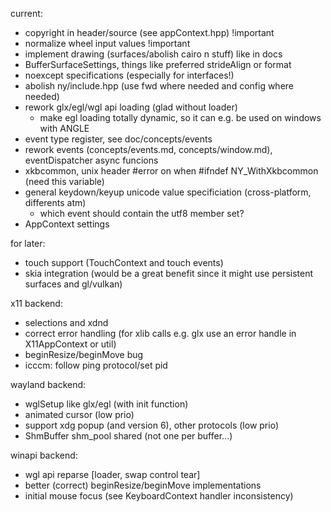 current:
- copyright in header/source (see appContext.hpp) !important
- normalize wheel input values !important
- implement drawing (surfaces/abolish cairo n stuff) like in docs
- BufferSurfaceSettings, things like preferred strideAlign or format
- noexcept specifications (especially for interfaces!)
- abolish ny/include.hpp (use fwd where needed and config where needed)
- rework glx/egl/wgl api loading (glad without loader)
	- make egl loading totally dynamic, so it can e.g. be used on windows with ANGLE
- event type register, see doc/concepts/events
- rework events (concepts/events.md, concepts/window.md), eventDispatcher async funcions
- xkbcommon, unix header #error on when #ifndef NY_WithXkbcommon (need this variable)
- general keydown/keyup unicode value specificiation (cross-platform, differents atm)
	- which event should contain the utf8 member set?
- AppContext settings

for later:
- touch support (TouchContext and touch events)
- skia integration (would be a great benefit since it might use persistent surfaces and gl/vulkan)

x11 backend:
- selections and xdnd
- correct error handling (for xlib calls e.g. glx use an error handle in X11AppContext or util)
- beginResize/beginMove bug
- icccm: follow ping protocol/set pid

wayland backend:
- wglSetup like glx/egl (with init function)
- animated cursor (low prio)
- support xdg popup (and version 6), other protocols (low prio)
- ShmBuffer shm_pool shared (not one per buffer...)

winapi backend:
- wgl api reparse [loader, swap control tear]
- better (correct) beginResize/beginMove implementations
- initial mouse focus (see KeyboardContext handler inconsistency)
